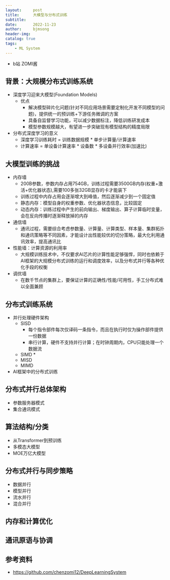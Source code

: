 ```yaml
---
layout:     post
title:      大模型与分布式训练
subtitle:   
date:       2022-11-23
author:     bjmsong
header-img: 
catalog: true
tags:
    - ML System
---
```

- b站 ZOMI酱

## 背景：大规模分布式训练系统
- 深度学习迎来大模型(Foundation Models)
    + 优点
        * 解决模型碎片化问题(针对不同应用场景需要定制化开发不同模型的问题)，提供统一的预训练+下游任务微调的方案
        * 具备自监督学习功能，可以减少数据标注，降低训练研发成本
        * 模型参数规模越大，有望进一步突破现有模型结构的精度局限
- 分布式深度学习的意义
    + 深度学习训练耗时 = 训练数据规模 \* 单步计算量/计算速率
    + 计算速率 = 单设备计算速率 \* 设备数 \* 多设备并行效率(加速比)

## 大模型训练的挑战
- 内存墙
    + 200B参数，参数内存占用754GB，训练过程需要3500GB内存(权重+激活+优化器状态),需要100多张32GB显存的卡才能装下
    + 训练过程中内存占用会逐渐增大到峰值，然后逐渐减少到一个固定值
    + 静态内存：模型自身的权重参数、优化器状态信息，比较固定
    + 动态内存：训练过程中产生的前向输出、梯度输出、算子计算临时变量，会在反向传播时逐渐释放掉的内存
- 通信墙
    + 通讯过程，需要综合考虑参数量、计算量、计算类型、样本量、集群拓扑和通讯策略等不同因素，才能设计出性能较优的切分策略，最大化利用通讯效率，提高通讯比
- 性能墙：计算资源的利用率
    + 大规模训练技术中，不仅要求AI芯片的计算性能足够强悍，同时也依赖于AI框架的大规模分布式训练的运行和调度效率，以及分布式并行等各种优化手段的权衡 
- 调优墙
    + 在数千节点的集群上，要保证计算的正确性/性能/可用性，手工分布式难以全面兼顾

## 分布式训练系统
- 并行处理硬件架构
    + SISD
        * 每个指令部件每次仅译码一条指令，而且在执行时仅为操作部件提供一份数据
        * 串行计算，硬件不支持并行计算；在时钟周期内，CPU只能处理一个数据流
    + SIMD
        * 
    + MISD
    + MIMD
- AI框架中的分布式训练

## 分布式并行总体架构
- 参数服务器模式
- 集合通讯模式

## 算法结构/分类
- 从Transformer到预训练
- 多模态大模型
- MOE万亿大模型

## 分布式并行与同步策略
- 数据并行
- 模型并行
- 流水并行
- 混合并行

## 内存和计算优化


## 通讯原语与协调


## 参考资料
- https://github.com/chenzomi12/DeepLearningSystem



